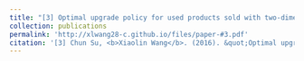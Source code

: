```yaml
---
title: "[3] Optimal upgrade policy for used products sold with two-dimensional warranty"
collection: publications
permalink: 'http://xlwang28-c.github.io/files/paper-#3.pdf'
citation: '[3] Chun Su, <b>Xiaolin Wang</b>. (2016). &quot;Optimal upgrade policy for used products sold with two-dimensional warranty.&quot; <i>Quality and Reliability Engineering International</i>. 32(8), 2889-2899. [<a href="https://onlinelibrary.wiley.com/doi/full/10.1002/qre.1973">link</a>]'
---
```

